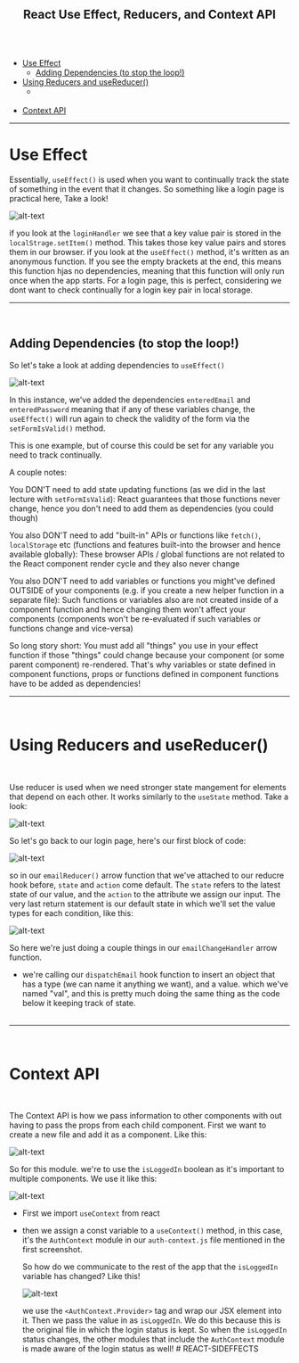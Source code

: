 <h2 style="text-align:center">React Use Effect, Reducers, and Context API</h2>

</br></br>

- [Use Effect](#use-effect)
  - [Adding Dependencies (to stop the loop!)](#adding-dependencies-to-stop-the-loop)
- [Using Reducers and useReducer()](#using-reducers-and-usereducer)
  - [</br></br>](#brbr)
- [Context API](#context-api)


---
# Use Effect

Essentially, `useEffect()` is used when you want to continually track the state of something in the event that it changes. So something like a login page is practical here, Take a look!

![alt-text](/01-starting-project/photo-examples/side-effect-1.PNG)

if you look at the `loginHandler` we see that a key value pair is stored in the `localStrage.setItem()` method. This takes those key value pairs and stores them in our browser. if you look at the `useEffect()` method, it's written as an anonymous function. If you see the empty brackets at the end, this means this function hjas no dependencies, meaning that this function will only run once when the app starts. For a login page, this is perfect, considering we dont want to check continually for a login key pair in local storage.

---
</br>

## Adding Dependencies (to stop the loop!)

So let's take a look at adding dependencies to `useEffect()`

![alt-text](/01-starting-project/photo-examples/side-effect-2.PNG)

In this instance, we've added the dependencies `enteredEmail` and `enteredPassword` meaning that if any of these variables change, the `useEffect()` will run again to check the validity of the form via the `setFormIsValid()` method.

This is one example, but of course this could be set for any variable you need to track continually. 

A couple notes:

You DON'T need to add state updating functions (as we did in the last lecture with `setFormIsValid`): React guarantees that those functions never change, hence you don't need to add them as dependencies (you could though)

You also DON'T need to add "built-in" APIs or functions like `fetch()`, `localStorage` etc (functions and features built-into the browser and hence available globally): These browser APIs / global functions are not related to the React component render cycle and they also never change

You also DON'T need to add variables or functions you might've defined OUTSIDE of your components (e.g. if you create a new helper function in a separate file): Such functions or variables also are not created inside of a component function and hence changing them won't affect your components (components won't be re-evaluated if such variables or functions change and vice-versa)

So long story short: You must add all "things" you use in your effect function if those "things" could change because your component (or some parent component) re-rendered. That's why variables or state defined in component functions, props or functions defined in component functions have to be added as dependencies!

---
</br>

# Using Reducers and useReducer()

</br>

Use reducer is used when we need stronger state mangement for elements that depend on each other. It works similarly to the `useState` method. Take a look:

![alt-text](/01-starting-project/photo-examples/reducer-3.PNG)

So let's go back to our login page, here's our first block of code:

![alt-text](/01-starting-project/photo-examples/reducer-1.PNG)

so in our `emailReducer()` arrow function that we've attached to our reducre hook before, `state` and `action` come default. The `state` refers to the latest state of our value, and the `action` to the attribute we assign our input. The very last return statement is our default state in which we'll set the value types for each condition, like this:

![alt-text](/01-starting-project/photo-examples/reducer-2.PNG)

So here we're just doing a couple things in our `emailChangeHandler` arrow function.

- we're calling our `dispatchEmail` hook function to insert an object that has a type (we can name it anything we want), and a value. which we've named "val", and this is pretty much doing the same thing as the code below it keeping track of state. 
</br></br>
---
</br>

# Context API

</br>

The Context API is how we pass information to other components with out having to pass the props from each child component. First we want to create a new file and add it as a component. Like this:

![alt-text](/01-starting-project/photo-examples/context-1.PNG)

So for this module. we're to use the `isLoggedIn` boolean as it's important to multiple components. We use it like this:

![alt-text](/01-starting-project/photo-examples/context-2.PNG)

- First we import `useContext` from react
- then we assign a const variable to a `useContext()` method, in this case, it's the `AuthContext` module in our `auth-context.js` file mentioned in the first screenshot.
  
  So how do we communicate to the rest of the app that the `isLoggedIn` variable has changed? Like this!

  ![alt-text](/01-starting-project/photo-examples/context-3.PNG)

  we use the `<AuthContext.Provider>` tag and wrap our JSX element into it. Then we pass the value in as `isLoggedIn`. We do this because this is the original file in which the login status is kept. So when the `isLoggedIn` status changes, the other modules that include the `AuthContext` module is made aware of the login status as well!
#   R E A C T - S I D E F F E C T S  
 